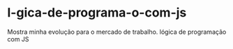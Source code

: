 # l-gica-de-programa-o-com-js
Mostra minha evolução para o mercado de trabalho. lógica de programação com JS 
